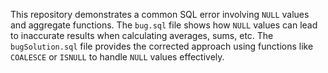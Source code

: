 This repository demonstrates a common SQL error involving `NULL` values and aggregate functions. The `bug.sql` file shows how `NULL` values can lead to inaccurate results when calculating averages, sums, etc. The `bugSolution.sql` file provides the corrected approach using functions like `COALESCE` or `ISNULL` to handle `NULL` values effectively.